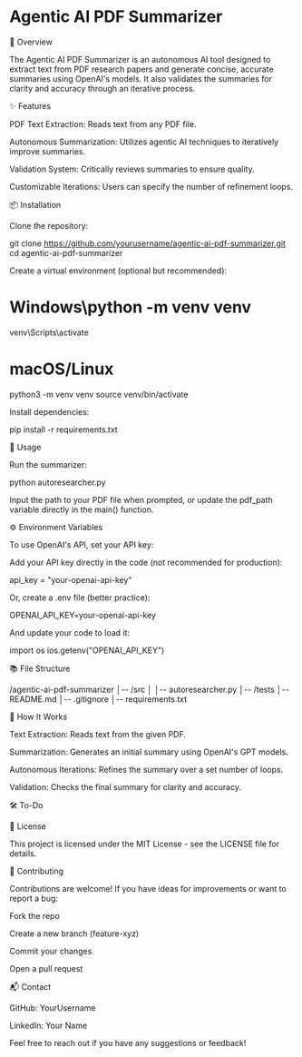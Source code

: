 # Agentic AI PDF Summarizer

🚀 Overview

The Agentic AI PDF Summarizer is an autonomous AI tool designed to extract text from PDF research papers and generate concise, accurate summaries using OpenAI's models. It also validates the summaries for clarity and accuracy through an iterative process.

✨ Features

PDF Text Extraction: Reads text from any PDF file.

Autonomous Summarization: Utilizes agentic AI techniques to iteratively improve summaries.

Validation System: Critically reviews summaries to ensure quality.

Customizable Iterations: Users can specify the number of refinement loops.

📦 Installation

Clone the repository:

git clone https://github.com/yourusername/agentic-ai-pdf-summarizer.git
cd agentic-ai-pdf-summarizer

Create a virtual environment (optional but recommended):

# Windows\python -m venv venv
venv\Scripts\activate

# macOS/Linux
python3 -m venv venv
source venv/bin/activate

Install dependencies:

pip install -r requirements.txt

🔧 Usage

Run the summarizer:

python autoresearcher.py

Input the path to your PDF file when prompted, or update the pdf_path variable directly in the main() function.

⚙️ Environment Variables

To use OpenAI's API, set your API key:

Add your API key directly in the code (not recommended for production):

api_key = "your-openai-api-key"

Or, create a .env file (better practice):

OPENAI_API_KEY=your-openai-api-key

And update your code to load it:

import os
ios.getenv("OPENAI_API_KEY")

📚 File Structure

/agentic-ai-pdf-summarizer
│-- /src
│   │-- autoresearcher.py
│-- /tests
│-- README.md
│-- .gitignore
│-- requirements.txt

🤖 How It Works

Text Extraction: Reads text from the given PDF.

Summarization: Generates an initial summary using OpenAI's GPT models.

Autonomous Iterations: Refines the summary over a set number of loops.

Validation: Checks the final summary for clarity and accuracy.

🛠️ To-Do



📜 License

This project is licensed under the MIT License - see the LICENSE file for details.

🌟 Contributing

Contributions are welcome! If you have ideas for improvements or want to report a bug:

Fork the repo

Create a new branch (feature-xyz)

Commit your changes

Open a pull request

📬 Contact

GitHub: YourUsername

LinkedIn: Your Name

Feel free to reach out if you have any suggestions or feedback!
